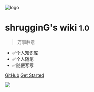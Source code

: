 ![logo](/_media/toons_bart_simpson_bartsimpson_2370.ico)

# shrugginG's wiki <small>1.0</small>

> 万事胜意

- &#x2705;个人知识库
- &#x2705;个人随笔
- &#x2705;随便写写

[GitHub](https://github.com/shrugginG)
[Get Started](index)

<!-- background image -->

![](_media/stretched-2560-1440-423148.jpg)

